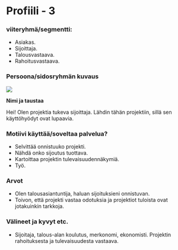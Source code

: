 # Profiili - 3



### viiteryhmä/segmentti:

* Asiakas.
* Sijoittaja.
* Talousvastaava.
* Rahoitusvastaava.


### Persoona/sidosryhmän kuvaus

![](https://student.labranet.jamk.fi/~M3268/Ohjelmistosuunnittelu/Investor.JPG)


**Nimi ja taustaa**

Hei! Olen projektia tukeva sijoittaja. Lähdin tähän projektiin, sillä sen käyttöhyödyt ovat lupaavia.

### Motiivi käyttää/soveltaa palvelua? 

* Selvittää onnistuuko projekti.
* Nähdä onko sijoutus tuottava.
* Kartoittaa projektin tulevaisuudennäkymiä.
* Työ.


### Arvot  

* Olen talousasiantuntija, haluan sijoituksieni onnistuvan.
* Toivon, että projekti vastaa odotuksia ja projektiot tuloista ovat jotakuinkin tarkkoja.


### Välineet ja kyvyt etc.

* Sijoitaja, talous-alan koulutus, merkonomi, ekonomisti. Projektin rahoituksesta ja tulevaisuudesta vastaava.
